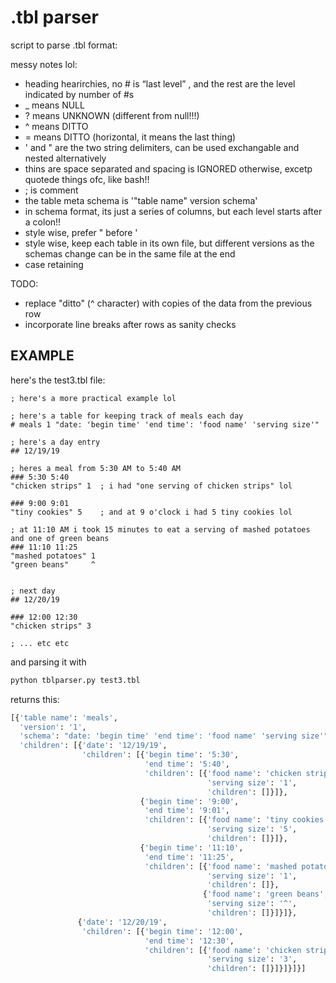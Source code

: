 # .tbl parser

script to parse .tbl format:

messy notes lol:

- heading hearirchies, no # is “last level” , and the rest are the level indicated by number of #s
- _ means NULL
- ? means UNKNOWN (different from null!!!)
- ^ means DITTO
- = means DITTO (horizontal, it means the last thing)
- ' and " are the two string delimiters, can be used exchangable and nested alternatively
- thins are space separated and spacing is IGNORED otherwise, excetp quotede things ofc, like bash!!
- ; is comment
- the table meta schema is '"table name" version schema'
- in schema format, its just a series of columns, but each level starts after a colon!!
- style wise, prefer " before '
- style wise, keep each table in its own file, but different versions as the schemas change can be in the same file at the end
- case retaining


TODO:
- replace "ditto" (^ character) with copies of the data from the previous row
- incorporate line breaks after rows as sanity checks


## EXAMPLE

here's the test3.tbl file:
```
; here's a more practical example lol

; here's a table for keeping track of meals each day
# meals 1 "date: 'begin time' 'end time': 'food name' 'serving size'"

; here's a day entry
## 12/19/19

; heres a meal from 5:30 AM to 5:40 AM
### 5:30 5:40
"chicken strips" 1  ; i had "one serving of chicken strips" lol

### 9:00 9:01
"tiny cookies" 5    ; and at 9 o'clock i had 5 tiny cookies lol

; at 11:10 AM i took 15 minutes to eat a serving of mashed potatoes and one of green beans
### 11:10 11:25
"mashed potatoes" 1
"green beans"     ^


; next day
## 12/20/19

### 12:00 12:30
"chicken strips" 3

; ... etc etc
```

and parsing it with
```bash
python tblparser.py test3.tbl
```

returns this:
```python
[{'table name': 'meals',
  'version': '1',
  'schema': "date: 'begin time' 'end time': 'food name' 'serving size'",
  'children': [{'date': '12/19/19',
                'children': [{'begin time': '5:30',
                              'end time': '5:40',
                              'children': [{'food name': 'chicken strips',
                                            'serving size': '1',
                                            'children': []}]},
                             {'begin time': '9:00',
                              'end time': '9:01',
                              'children': [{'food name': 'tiny cookies',
                                            'serving size': '5',
                                            'children': []}]},
                             {'begin time': '11:10',
                              'end time': '11:25',
                              'children': [{'food name': 'mashed potatoes',
                                            'serving size': '1',
                                            'children': []},
                                           {'food name': 'green beans',
                                            'serving size': '^',
                                            'children': []}]}]},
               {'date': '12/20/19',
                'children': [{'begin time': '12:00',
                              'end time': '12:30',
                              'children': [{'food name': 'chicken strips',
                                            'serving size': '3',
                                            'children': []}]}]}]}]
```
